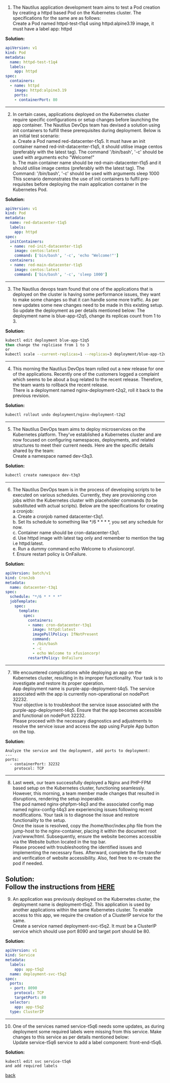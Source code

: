 1. The Nautilus application development team aims to test a Pod creation by creating a httpd based Pod on the Kubernetes cluster. The specifications for the same are as follows:  
  Create a Pod named httpd-test-t1q4 using httpd:alpine3.19 image, it must have a label app: httpd

**Solution:**
```yaml
apiVersion: v1
kind: Pod
metadata:
  name: httpd-test-t1q4
  labels:
    app: httpd
spec:
  containers:
  - name: httpd
    image: httpd:alpine3.19
    ports:
    - containerPort: 80
```
-----------------------------------------------------------------------------------------------------------------------------------------------------------------
2. In certain cases, applications deployed on the Kubernetes cluster require specific configurations or setup changes before launching the app container. The Nautilus DevOps team has devised a solution using init containers to fulfill these prerequisites during deployment. Below is an initial test scenario:  
a. Create a Pod named red-datacenter-t1q5. It must have an init container named red-init-datacenter-t1q5, it should utilise image centos (preferably with the latest tag). The command '/bin/bash', '-c' should be used with arguments echo "Welcome!"  
b. The main container name should be red-main-datacenter-t1q5 and it should utilise image centos (preferably with the latest tag). The Command: '/bin/bash', '-c' should be used with arguments sleep 1000
This scenario demonstrates the use of init containers to fulfil pre-requisites before deploying the main application container in the Kubernetes Pod.

**Solution:**
```yaml
apiVersion: v1
kind: Pod
metadata:
  name: red-datacenter-t1q5
  labels:
    app: httpd
spec:
  initContainers:
  - name: red-init-datacenter-t1q5
    image: centos:latest
    command: ['bin/bash', '-c', 'echo "Welcome!"']
  containers:
  - name: red-main-datacenter-t1q5
    image: centos:latest
    command: ['bin/bash', '-c', 'sleep 1000']
```
-----------------------------------------------------------------------------------------------------------------------------------------------------------------
3. The Nautilus devops team found that one of the applications that is deployed on the cluster is having some performance issues, they want to make some changes so that it can handle some more traffic. As per new updates some new changes need to be made in this existing setup. So update the deployment as per details mentioned below:
The deployment name is blue-app-t2q5, change its replicas count from 1 to 3.

**Solution:**
```bash
kubectl edit deployment blue-app-t2q5
then change the replciase from 1 to 3
or
kubectl scale --current-replicas=1 --replicas=3 deployment/blue-app-t2q5
```
-----------------------------------------------------------------------------------------------------------------------------------------------------------------
4. This morning the Nautilus DevOps team rolled out a new release for one of the applications. Recently one of the customers logged a complaint which seems to be about a bug related to the recent release. Therefore, the team wants to rollback the recent release.  
There is a deployment named nginx-deployment-t2q2, roll it back to the previous revision.

**Solution:**
```bash
kubectl rollout undo deployment/nginx-deployment-t2q2
```
-----------------------------------------------------------------------------------------------------------------------------------------------------------------
5. The Nautilus DevOps team aims to deploy microservices on the Kubernetes platform. They've established a Kubernetes cluster and are now focused on configuring namespaces, deployments, and related structures to meet their current needs. Here are the specific details shared by the team:  
Create a namespace named dev-t3q3.

**Solution:**
```bash
kubectl create namespace dev-t3q3
```
-----------------------------------------------------------------------------------------------------------------------------------------------------------------
6. The Nautilus DevOps team is in the process of developing scripts to be executed on various schedules. Currently, they are provisioning cron jobs within the Kubernetes cluster with placeholder commands (to be substituted with actual scripts). Below are the specifications for creating a cronjob:  
a. Create a cronjob named datacenter-t3q1.  
b. Set Its schedule to something like */6 * * * *, you set any schedule for now.  
c. Container name should be cron-datacenter-t3q1.  
d. Use httpd image with latest tag only and remember to mention the tag i.e httpd:latest.  
e. Run a dummy command echo Welcome to xfusioncorp!.  
f. Ensure restart policy is OnFailure.

**Solution:**
```yaml
apiVersion: batch/v1
kind: CronJob
metadata:
  name: datacenter-t3q1
spec:
  schedule: "*/6 * * * *"
  jobTemplate:
    spec:
      template:
        spec:
          containers:
          - name: cron-datacenter-t3q1
            image: httpd:latest
            imagePullPolicy: IfNotPresent
            command:
            - /bin/bash
            - -c
            - echo Welcome to xfusioncorp!
          restartPolicy: OnFailure
```
-----------------------------------------------------------------------------------------------------------------------------------------------------------------
7. We encountered complications while deploying an app on the Kubernetes cluster, resulting in its improper functionality. Your task is to investigate and restore its proper operation.  
App deployment name is purple-app-deployment-t4q5. The service associated with the app is currently non-operational on nodePort 32232.  
Your objective is to troubleshoot the service issue associated with the purple-app-deployment-t4q5. Ensure that the app becomes accessible and functional on nodePort 32232.  
Please proceed with the necessary diagnostics and adjustments to resolve the service issue and access the app using Purple App button on the top.  

**Solution:**
```
Analyze the service and the deployment, add ports to deployment:
---
ports:
  - containerPort: 32232
    protocol: TCP
```
-----------------------------------------------------------------------------------------------------------------------------------------------------------------
8. Last week, our team successfully deployed a Nginx and PHP-FPM based setup on the Kubernetes cluster, functioning seamlessly. However, this morning, a team member made changes that resulted in disruptions, rendering the setup inoperable.  
The pod named nginx-phpfpm-t4q3 and the associated config map named nginx-config-t4q3 are experiencing issues following recent modifications. Your task is to diagnose the issue and restore functionality to the setup.  
Once the issue is resolved, copy the /home/thor/index.php file from the jump-host to the nginx-container, placing it within the document root /var/www/html. Subsequently, ensure the website becomes accessible via the Website button located in the top bar.  
Please proceed with troubleshooting the identified issues and implementing the necessary fixes. Afterward, complete the file transfer and verification of website accessibility. Also, feel free to re-create the pod if needed.  

**Solution:**  
Follow the instructions from [HERE](https://github.com/MederD/Kodekloud-Engineer-Tasks/blob/main/Tasks/Fix_Issue_with_VolumeMounts_in_Kubernetes.md)
-----------------------------------------------------------------------------------------------------------------------------------------------------------------
9. An application was previously deployed on the Kubernetes cluster, the deployment name is deployment-t5q2. This application is used by another applications within the same Kubernetes cluster. To enable access to this app, we require the creation of a ClusterIP service for the same.  
Create a service named deployment-svc-t5q2. It must be a ClusterIP service which should use port 8090 and target port should be 80.  

**Solution:**  
```yaml
apiVersion: v1
kind: Service
metadata:
  labels:
    app: app-t5q2
  name: deployment-svc-t5q2
spec:
  ports:
  - port: 8090
    protocol: TCP
    targetPort: 80
  selector:
    app: app-t5q2
  type: ClusterIP
```
-----------------------------------------------------------------------------------------------------------------------------------------------------------------
10. One of the services named service-t5q6 needs some updates, as during deployment some required labels were missing from this service. Make changes to this service as per details mentioned below:  
Update service-t5q6 service to add a label component: front-end-t5q6.

**Solution:**  
```
kubectl edit svc service-t5q6
and add required labels
```

[back](https://github.com/MederD/Kodekloud-Engineer-Tasks)

